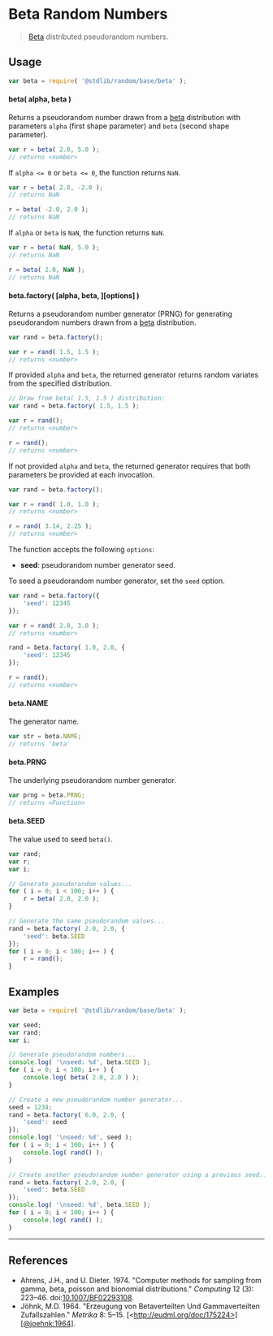 # Beta Random Numbers

> [Beta][beta] distributed pseudorandom numbers.

<section class="usage">

## Usage

```javascript
var beta = require( '@stdlib/random/base/beta' );
```

#### beta( alpha, beta )

Returns a pseudorandom number drawn from a [beta][beta] distribution with parameters `alpha` (first shape parameter) and `beta` (second shape parameter).

```javascript
var r = beta( 2.0, 5.0 );
// returns <number>
```

If `alpha <= 0` or `beta <= 0`, the function returns `NaN`.

```javascript
var r = beta( 2.0, -2.0 );
// returns NaN

r = beta( -2.0, 2.0 );
// returns NaN
```

If `alpha` or `beta` is `NaN`, the function returns `NaN`.

```javascript
var r = beta( NaN, 5.0 );
// returns NaN

r = beta( 2.0, NaN );
// returns NaN
```

#### beta.factory( \[alpha, beta, ]\[options] )

Returns a pseudorandom number generator (PRNG) for generating pseudorandom numbers drawn from a [beta][beta] distribution.

```javascript
var rand = beta.factory();

var r = rand( 1.5, 1.5 );
// returns <number>
```

If provided `alpha` and `beta`, the returned generator returns random variates from the specified distribution.

```javascript
// Draw from beta( 1.5, 1.5 ) distribution:
var rand = beta.factory( 1.5, 1.5 );

var r = rand();
// returns <number>

r = rand();
// returns <number>
```

If not provided `alpha` and `beta`, the returned generator requires that both parameters be provided at each invocation.

```javascript
var rand = beta.factory();

var r = rand( 1.0, 1.0 );
// returns <number>

r = rand( 3.14, 2.25 );
// returns <number>
```

The function accepts the following `options`:

-   **seed**: pseudorandom number generator seed.

To seed a pseudorandom number generator, set the `seed` option.

```javascript
var rand = beta.factory({
    'seed': 12345
});

var r = rand( 2.0, 3.0 );
// returns <number>

rand = beta.factory( 1.0, 2.0, {
    'seed': 12345
});

r = rand();
// returns <number>
```

#### beta.NAME

The generator name.

```javascript
var str = beta.NAME;
// returns 'beta'
```

#### beta.PRNG

The underlying pseudorandom number generator.

```javascript
var prng = beta.PRNG;
// returns <Function>
```

#### beta.SEED

The value used to seed `beta()`.

```javascript
var rand;
var r;
var i;

// Generate pseudorandom values...
for ( i = 0; i < 100; i++ ) {
    r = beta( 2.0, 2.0 );
}

// Generate the same pseudorandom values...
rand = beta.factory( 2.0, 2.0, {
    'seed': beta.SEED
});
for ( i = 0; i < 100; i++ ) {
    r = rand();
}
```

</section>

<!-- /.usage -->

<section class="examples">

## Examples

```javascript
var beta = require( '@stdlib/random/base/beta' );

var seed;
var rand;
var i;

// Generate pseudorandom numbers...
console.log( '\nseed: %d', beta.SEED );
for ( i = 0; i < 100; i++ ) {
    console.log( beta( 2.0, 2.0 ) );
}

// Create a new pseudorandom number generator...
seed = 1234;
rand = beta.factory( 6.0, 2.0, {
    'seed': seed
});
console.log( '\nseed: %d', seed );
for ( i = 0; i < 100; i++ ) {
    console.log( rand() );
}

// Create another pseudorandom number generator using a previous seed...
rand = beta.factory( 2.0, 2.0, {
    'seed': beta.SEED
});
console.log( '\nseed: %d', beta.SEED );
for ( i = 0; i < 100; i++ ) {
    console.log( rand() );
}
```

</section>

<!-- /.examples -->

* * *

<section class="references">

## References

-   Ahrens, J.H., and U. Dieter. 1974. "Computer methods for sampling from gamma, beta, poisson and bionomial distributions." _Computing_ 12 (3): 223–46. doi:[10.1007/BF02293108][@ahrens:1974].
-   Jöhnk, M.D. 1964. "Erzeugung von Betaverteilten Und Gammaverteilten Zufallszahlen." _Metrika_ 8: 5–15. [&lt;http://eudml.org/doc/175224>][@joehnk:1964].

</section>

<!-- /.references -->

<section class="links">

[beta]: https://en.wikipedia.org/wiki/Beta_distribution

[@ahrens:1974]: http://dx.doi.org/10.1007/BF02293108

[@joehnk:1964]: http://eudml.org/doc/175224

</section>

<!-- /.links -->
